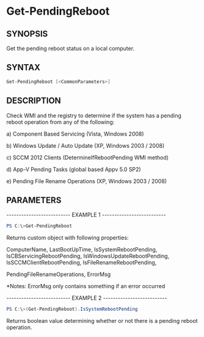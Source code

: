Get-PendingReboot
=================

SYNOPSIS
--------

Get the pending reboot status on a local computer.

SYNTAX
------

```powershell
Get-PendingReboot [<CommonParameters>]
```

DESCRIPTION
-----------

Check WMI and the registry to determine if the system has a pending
reboot operation from any of the following:

a) Component Based Servicing (Vista, Windows 2008)

b) Windows Update / Auto Update (XP, Windows 2003 / 2008)

c) SCCM 2012 Clients (DetermineIfRebootPending WMI method)

d) App-V Pending Tasks (global based Appv 5.0 SP2)

e) Pending File Rename Operations (XP, Windows 2003 / 2008)

PARAMETERS
----------

-------------------------- EXAMPLE 1 --------------------------

```powershell
PS C:\>Get-PendingReboot
```

Returns custom object with following properties:

ComputerName, LastBootUpTime, IsSystemRebootPending,
IsCBServicingRebootPending, IsWindowsUpdateRebootPending,
IsSCCMClientRebootPending, IsFileRenameRebootPending,

PendingFileRenameOperations, ErrorMsg

*Notes: ErrorMsg only contains something if an error occurred

-------------------------- EXAMPLE 2 --------------------------

```powershell
PS C:\>(Get-PendingReboot).IsSystemRebootPending
```

Returns boolean value determining whether or not there is a pending
reboot operation.
